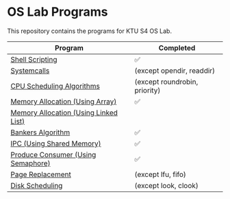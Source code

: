 # OS Lab Programs
This repository contains the programs for KTU S4 OS Lab.

| Program                                                                                                | Completed                     |
| ------------------------------------------------------------------------------------------------------ | ----------------------------- |
| [Shell Scripting](./shell_script/)                                                                     | ✅                             |
| [Systemcalls](./syscalls/)                                                                             | (except opendir, readdir)     |
| [CPU Scheduling Algorithms](./process_scheduling/)                                                     | (except roundrobin, priority) |
| [Memory Allocation (Using Array)](./memory_allocation/using_array/)                                    | ✅                             |
| [Memory Allocation (Using Linked List)](./memory_allocation/using_linked_list/)                        |                               |
| [Bankers Algorithm](./bankers_algorithm/deadlock_prevention.c)                                         | ✅                             |
| [IPC (Using Shared Memory)](./ipc/shared_memory/)                                                      | ✅                             |
| [Produce Consumer (Using Semaphore)](./process_synchronization/producer_consumer/prod-con-semaphore.c) | ✅                             |
| [Page Replacement](./)                                                                                 | (except lfu, fifo)            |
| [Disk Scheduling](./)                                                                                  | (except look, clook)          |